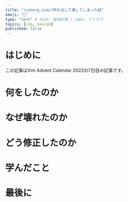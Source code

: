 ```yaml
---
title: "iceberg.vimにPRを出して壊してしまった話"
emoji: "🙏"
type: "tech" # tech: 技術記事 / idea: アイデア
topics: [vim, neovim]
published: false
---
```


# はじめに

この記事はVim Advent Calendar 2022の7日目の記事です。

# 何をしたのか

# なぜ壊れたのか

# どう修正したのか

# 学んだこと

# 最後に

